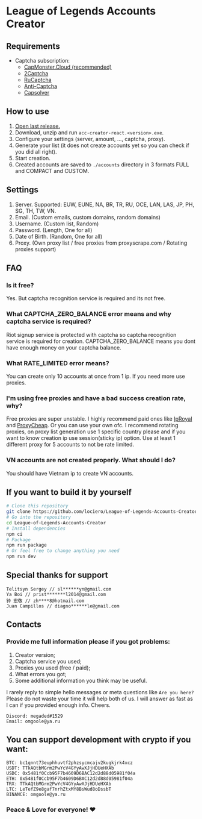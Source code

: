 # League of Legends Accounts Creator

## Requirements

- Captcha subscription:
  - [CapMonster.Cloud (recommended)](https://capmonster.cloud/)
  - [2Captcha](http://2captcha.com/?from=8859803)
  - [RuCaptcha](https://rucaptcha.com?from=9296293)
  - [Anti-Captcha](http://getcaptchasolution.com/3ddik9kzvd)
  - [Capsolver](https://dashboard.capsolver.com/passport/register?inviteCode=0ZyAex_d1l3H)

## How to use

1. [Open last release.](https://github.com/lociero/League-of-Legends-Accounts-Creator/releases/latest)
2. Download, unzip and run `acc-creator-react.<version>.exe`.
3. Configure your settings (server, amount, ..., captcha, proxy).
4. Generate your list (it does not create accounts yet so you can check if you did all right).
5. Start creation.
6. Created accounts are saved to `./accounts` directory in 3 formats FULL and COMPACT and CUSTOM.

## Settings

1. Server. Supported: EUW, EUNE, NA, BR, TR, RU, OCE, LAN, LAS, JP, PH, SG, TH, TW, VN.
2. Email. (Custom emails, custom domains, random domains)
3. Username. (Custom list, Random)
4. Password. (Length, One for all)
5. Date of Birth. (Random, One for all)
6. Proxy. (Own proxy list / free proxies from proxyscrape.com / Rotating proxies support)

## FAQ
### Is it free?
Yes. But captcha recognition service is required and its not free.

### What CAPTCHA_ZERO_BALANCE error means and why captcha service is required?
Riot signup service is protected with captcha so captcha recognition service is required for creation. CAPTCHA_ZERO_BALANCE means you dont have enough money on your captcha balance.

### What RATE_LIMITED error means?
You can create only 10 accounts at once from 1 ip. If you need more use proxies.

### I'm using free proxies and have a bad success creation rate, why?
Free proxies are super unstable. I highly recommend paid ones like [IpRoyal](https://iproyal.com?r=megaded) and [ProxyCheap](https://app.proxy-cheap.com/r/0TMQxQ). Or you can use your own ofc. I recommend rotating proxies, on proxy list generation use 1 specific country please and if you want to know creation ip use session(sticky ip) option. Use at least 1 different proxy for 5 accounts to not be rate limited.

### VN accounts are not created properly. What should I do?
You should have Vietnam ip to create VN accounts.

## If you want to build it by yourself

```bash
# Clone this repository
git clone https://github.com/lociero/League-of-Legends-Accounts-Creator
# Go into the repository
cd League-of-Legends-Accounts-Creator
# Install dependencies
npm ci
# Package
npm run package
# Or feel free to change anything you need
npm run dev
```

## Special thanks for support

```
Telitsyn Sergey // sl******yn@gmail.com
Ya Boi // prist*******l2014@gmail.com
钟 宏敬 // zh****8@hotmail.com
Juan Campillos // diagno******le@gmail.com
```

## Contacts

### Provide me full information please if you got problems: 
 1. Creator version;
 2. Captcha service you used;
 3. Proxies you used (free / paid);
 4. What errors you got;
 5. Some additional information you think may be useful.

I rarely reply to simple hello messages or meta questions like `Are you here?` Please do not waste your time it will help both of us. I will answer as fast as I can if you provided enough info. Cheers.

```
Discord: megaded#1529
Email: omgoole@ya.ru
```

## You can support development with crypto if you want:

```
BTC: bc1qnnt73euphhuvtf2phzsycmcajv2kugkjrk4xcz
USDT: TTkAQtbMGrm2PwYcV4GYyAwXJjHDUeHXAb
USDC: 0x5481f0Ccb95F7b4609D6BAC12d2d88d05981f04a
ETH: 0x5481f0Ccb95F7b4609D6BAC12d2d88d05981f04a
TRX: TTkAQtbMGrm2PwYcV4GYyAwXJjHDUeHXAb
LTC: LeTefZ9e8gaf7nrhZtxMY8BsWud8oDssbT
BINANCE: omgoole@ya.ru
```

### Peace & Love for everyone! ❤️
